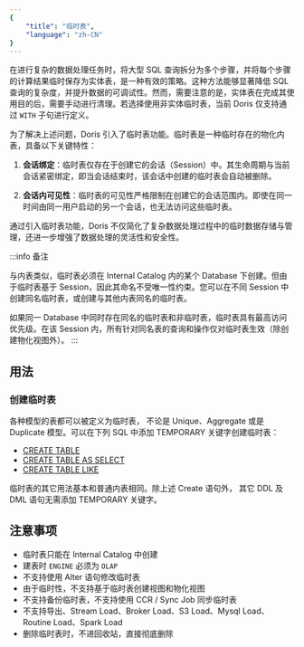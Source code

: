 ```yaml
---
{
    "title": "临时表",
    "language": "zh-CN"
}
---
```


<!-- 
Licensed to the Apache Software Foundation (ASF) under one
or more contributor license agreements.  See the NOTICE file
distributed with this work for additional information
regarding copyright ownership.  The ASF licenses this file
to you under the Apache License, Version 2.0 (the
"License"); you may not use this file except in compliance
with the License.  You may obtain a copy of the License at

  http://www.apache.org/licenses/LICENSE-2.0

Unless required by applicable law or agreed to in writing,
software distributed under the License is distributed on an
"AS IS" BASIS, WITHOUT WARRANTIES OR CONDITIONS OF ANY
KIND, either express or implied.  See the License for the
specific language governing permissions and limitations
under the License.
-->

在进行复杂的数据处理任务时，将大型 SQL 查询拆分为多个步骤，并将每个步骤的计算结果临时保存为实体表，是一种有效的策略。这种方法能够显著降低 SQL 查询的复杂度，并提升数据的可调试性。然而，需要注意的是，实体表在完成其使用目的后，需要手动进行清理。若选择使用非实体临时表，当前 Doris 仅支持通过 `WITH` 子句进行定义。

为了解决上述问题，Doris 引入了临时表功能。临时表是一种临时存在的物化内表，具备以下关键特性：
1. **会话绑定**：临时表仅存在于创建它的会话（Session）中。其生命周期与当前会话紧密绑定，即当会话结束时，该会话中创建的临时表会自动被删除。

2. **会话内可见性**：临时表的可见性严格限制在创建它的会话范围内。即使在同一时间由同一用户启动的另一个会话，也无法访问这些临时表。

通过引入临时表功能，Doris 不仅简化了复杂数据处理过程中的临时数据存储与管理，还进一步增强了数据处理的灵活性和安全性。


:::info 备注

与内表类似，临时表必须在 Internal Catalog 内的某个 Database 下创建。但由于临时表基于 Session，因此其命名不受唯一性约束。您可以在不同 Session 中创建同名临时表，或创建与其他内表同名的临时表。

如果同一 Database 中同时存在同名的临时表和非临时表，临时表具有最高访问优先级。在该 Session 内，所有针对同名表的查询和操作仅对临时表生效（除创建物化视图外）。
:::

## 用法

### 创建临时表
各种模型的表都可以被定义为临时表， 不论是 Unique、Aggregate 或是 Duplicate 模型。可以在下列 SQL 中添加 TEMPORARY 关键字创建临时表：
-  [CREATE TABLE](../sql-manual/sql-statements/Data-Definition-Statements/Create/CREATE-TABLE)
-  [CREATE TABLE AS SELECT](../sql-manual/sql-statements/Data-Definition-Statements/Create/CREATE-TABLE-AS-SELECT)
-  [CREATE TABLE LIKE](../sql-manual/sql-statements/Data-Definition-Statements/Create/CREATE-TABLE-LIKE)

临时表的其它用法基本和普通内表相同。除上述 Create 语句外， 其它 DDL 及 DML 语句无需添加 TEMPORARY 关键字。  

## 注意事项

- 临时表只能在 Internal Catalog 中创建
- 建表时 `ENGINE` 必须为 `OLAP`
- 不支持使用 Alter 语句修改临时表
- 由于临时性，不支持基于临时表创建视图和物化视图
- 不支持备份临时表，不支持使用 CCR / Sync Job 同步临时表
- 不支持导出、Stream Load、Broker Load、S3 Load、Mysql Load、Routine Load、Spark Load
- 删除临时表时，不进回收站，直接彻底删除
